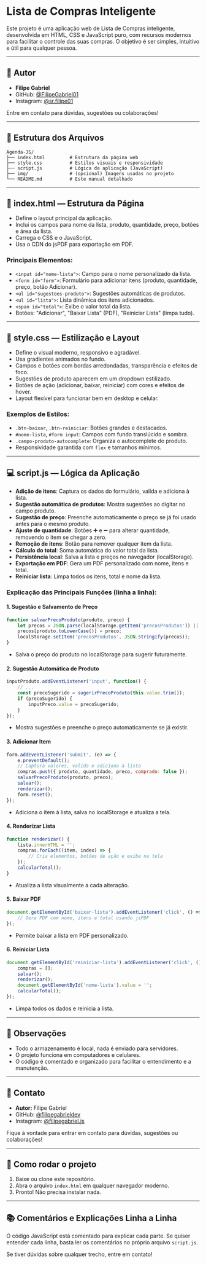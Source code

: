 
# Lista de Compras Inteligente

Este projeto é uma aplicação web de Lista de Compras inteligente, desenvolvida em HTML, CSS e JavaScript puro, com recursos modernos para facilitar o controle das suas compras. O objetivo é ser simples, intuitivo e útil para qualquer pessoa.

---

## 👤 Autor
- **Filipe Gabriel**
- GitHub: [@FilipeGabriel01](https://github.com/FilipeGabriel01/)
- Instagram: [@sr.filipe01](https://www.instagram.com/sr.filipe01/)

Entre em contato para dúvidas, sugestões ou colaborações!

---

## 📂 Estrutura dos Arquivos

```
Agenda-JS/
├── index.html         # Estrutura da página web
├── style.css          # Estilos visuais e responsividade
├── script.js          # Lógica da aplicação (JavaScript)
├── img/               # (opcional) Imagens usadas no projeto
└── README.md          # Este manual detalhado
```

---

## 📄 index.html — Estrutura da Página

- Define o layout principal da aplicação.
- Inclui os campos para nome da lista, produto, quantidade, preço, botões e área da lista.
- Carrega o CSS e o JavaScript.
- Usa o CDN do jsPDF para exportação em PDF.

### Principais Elementos:
- `<input id="nome-lista">`: Campo para o nome personalizado da lista.
- `<form id="form">`: Formulário para adicionar itens (produto, quantidade, preço, botão Adicionar).
- `<ul id="sugestoes-produto">`: Sugestões automáticas de produtos.
- `<ul id="lista">`: Lista dinâmica dos itens adicionados.
- `<span id="total">`: Exibe o valor total da lista.
- Botões: "Adicionar", "Baixar Lista" (PDF), "Reiniciar Lista" (limpa tudo).

---

## 🎨 style.css — Estilização e Layout

- Define o visual moderno, responsivo e agradável.
- Usa gradientes animados no fundo.
- Campos e botões com bordas arredondadas, transparência e efeitos de foco.
- Sugestões de produto aparecem em um dropdown estilizado.
- Botões de ação (adicionar, baixar, reiniciar) com cores e efeitos de hover.
- Layout flexível para funcionar bem em desktop e celular.

### Exemplos de Estilos:
- `.btn-baixar`, `.btn-reiniciar`: Botões grandes e destacados.
- `#nome-lista`, `#form input`: Campos com fundo translúcido e sombra.
- `.campo-produto-autocomplete`: Organiza o autocomplete do produto.
- Responsividade garantida com `flex` e tamanhos mínimos.

---

## 💻 script.js — Lógica da Aplicação

- **Adição de itens**: Captura os dados do formulário, valida e adiciona à lista.
- **Sugestão automática de produtos**: Mostra sugestões ao digitar no campo produto.
- **Sugestão de preço**: Preenche automaticamente o preço se já foi usado antes para o mesmo produto.
- **Ajuste de quantidade**: Botões ➕ e ➖ para alterar quantidade, removendo o item se chegar a zero.
- **Remoção de itens**: Botão para remover qualquer item da lista.
- **Cálculo do total**: Soma automática do valor total da lista.
- **Persistência local**: Salva a lista e preços no navegador (localStorage).
- **Exportação em PDF**: Gera um PDF personalizado com nome, itens e total.
- **Reiniciar lista**: Limpa todos os itens, total e nome da lista.

### Explicação das Principais Funções (linha a linha):

#### 1. Sugestão e Salvamento de Preço
```js
function salvarPrecoProduto(produto, preco) {
	let precos = JSON.parse(localStorage.getItem('precosProdutos')) || {};
	precos[produto.toLowerCase()] = preco;
	localStorage.setItem('precosProdutos', JSON.stringify(precos));
}
```
- Salva o preço do produto no localStorage para sugerir futuramente.

#### 2. Sugestão Automática de Produto
```js
inputProduto.addEventListener('input', function() {
	// ...
	const precoSugerido = sugerirPrecoProduto(this.value.trim());
	if (precoSugerido) {
		inputPreco.value = precoSugerido;
	}
});
```
- Mostra sugestões e preenche o preço automaticamente se já existir.

#### 3. Adicionar Item
```js
form.addEventListener('submit', (e) => {
	e.preventDefault();
	// Captura valores, valida e adiciona à lista
	compras.push({ produto, quantidade, preco, comprado: false });
	salvarPrecoProduto(produto, preco);
	salvar();
	renderizar();
	form.reset();
});
```
- Adiciona o item à lista, salva no localStorage e atualiza a tela.

#### 4. Renderizar Lista
```js
function renderizar() {
	lista.innerHTML = '';
	compras.forEach((item, index) => {
		// Cria elementos, botões de ação e exibe na tela
	});
	calcularTotal();
}
```
- Atualiza a lista visualmente a cada alteração.

#### 5. Baixar PDF
```js
document.getElementById('baixar-lista').addEventListener('click', () => {
	// Gera PDF com nome, itens e total usando jsPDF
});
```
- Permite baixar a lista em PDF personalizado.

#### 6. Reiniciar Lista
```js
document.getElementById('reiniciar-lista').addEventListener('click', () => {
	compras = [];
	salvar();
	renderizar();
	document.getElementById('nome-lista').value = '';
	calcularTotal();
});
```
- Limpa todos os dados e reinicia a lista.

---

## 📝 Observações
- Todo o armazenamento é local, nada é enviado para servidores.
- O projeto funciona em computadores e celulares.
- O código é comentado e organizado para facilitar o entendimento e a manutenção.

---

## 📢 Contato
- **Autor:** Filipe Gabriel
- GitHub: [@filipegabrieldev](https://github.com/filipegabrieldev)
- Instagram: [@filipegabriel.js](https://instagram.com/filipegabriel.js)

Fique à vontade para entrar em contato para dúvidas, sugestões ou colaborações!

---

## 🚀 Como rodar o projeto
1. Baixe ou clone este repositório.
2. Abra o arquivo `index.html` em qualquer navegador moderno.
3. Pronto! Não precisa instalar nada.

---

## 📚 Comentários e Explicações Linha a Linha

O código JavaScript está comentado para explicar cada parte. Se quiser entender cada linha, basta ler os comentários no próprio arquivo `script.js`.

Se tiver dúvidas sobre qualquer trecho, entre em contato!
